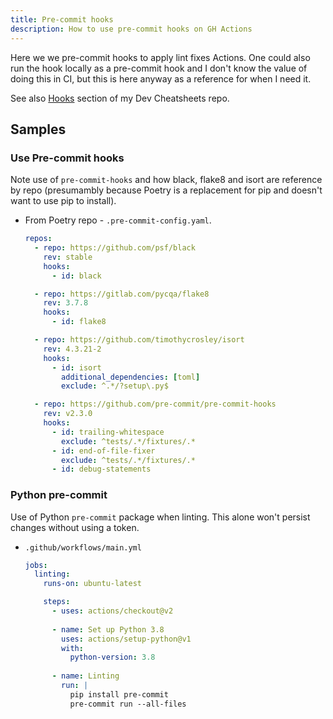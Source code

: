 ```yaml
---
title: Pre-commit hooks
description: How to use pre-commit hooks on GH Actions
---
```


Here we we pre-commit hooks to apply lint fixes Actions. One could also run the hook locally as a pre-commit hook and I don't know the value of doing this in CI, but this is here anyway as a reference for when I need it.

See also [Hooks](https://michaelcurrin.github.io/dev-cheatsheets/cheatsheets/git/hooks/) section of my Dev Cheatsheets repo.


## Samples

### Use Pre-commit hooks

 Note use of `pre-commit-hooks` and how black, flake8 and isort are reference by repo (presumambly because Poetry is a replacement for pip and doesn't want to use pip to install).

- From Poetry repo - `.pre-commit-config.yaml`.
    ```yaml
    repos:
      - repo: https://github.com/psf/black
        rev: stable
        hooks:
          - id: black

      - repo: https://gitlab.com/pycqa/flake8
        rev: 3.7.8
        hooks:
          - id: flake8

      - repo: https://github.com/timothycrosley/isort
        rev: 4.3.21-2
        hooks:
          - id: isort
            additional_dependencies: [toml]
            exclude: ^.*/?setup\.py$

      - repo: https://github.com/pre-commit/pre-commit-hooks
        rev: v2.3.0
        hooks:
          - id: trailing-whitespace
            exclude: ^tests/.*/fixtures/.*
          - id: end-of-file-fixer
            exclude: ^tests/.*/fixtures/.*
          - id: debug-statements
    ```

### Python pre-commit

Use of Python `pre-commit` package when linting. This alone won't persist changes without using a token.

- `.github/workflows/main.yml`
    ```yaml
    jobs:
      linting:
        runs-on: ubuntu-latest

        steps:
          - uses: actions/checkout@v2
          
          - name: Set up Python 3.8
            uses: actions/setup-python@v1
            with:
              python-version: 3.8
              
          - name: Linting
            run: |
              pip install pre-commit
              pre-commit run --all-files
    ```
